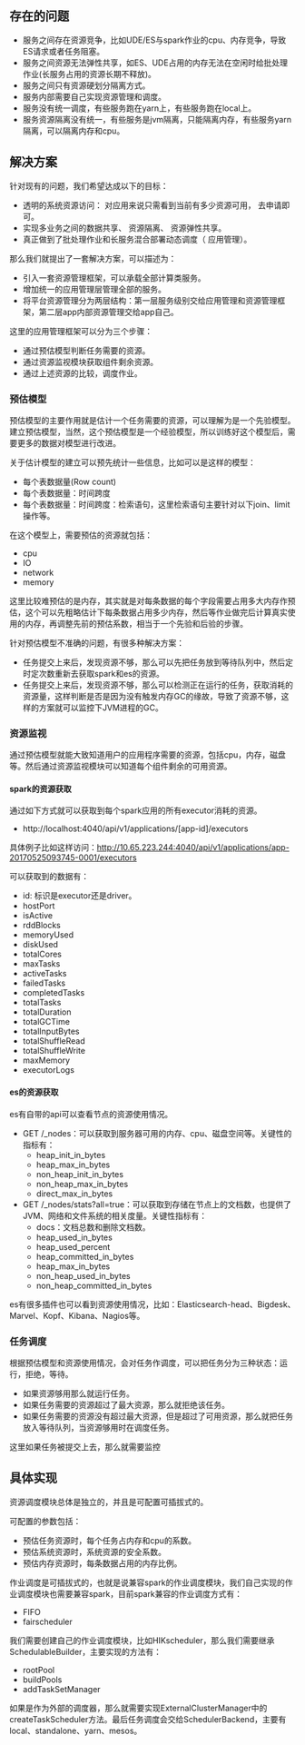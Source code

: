 ## 存在的问题

* 服务之间存在资源竞争，比如UDE/ES与spark作业的cpu、内存竞争，导致ES请求或者任务阻塞。
* 服务之间资源无法弹性共享，如ES、UDE占用的内存无法在空闲时给批处理作业(长服务占用的资源长期不释放)。
* 服务之间只有资源硬划分隔离方式。
* 服务内部需要自己实现资源管理和调度。
* 服务没有统一调度，有些服务跑在yarn上，有些服务跑在local上。
* 服务资源隔离没有统一，有些服务是jvm隔离，只能隔离内存，有些服务yarn隔离，可以隔离内存和cpu。

## 解决方案

针对现有的问题，我们希望达成以下的目标：

* 透明的系统资源访问： 对应用来说只需看到当前有多少资源可用， 去申请即可。
* 实现多业务之间的数据共享、 资源隔离、 资源弹性共享。
* 真正做到了批处理作业和长服务混合部署动态调度（ 应用管理）。


那么我们就提出了一套解决方案，可以描述为：
* 引入一套资源管理框架，可以承载全部计算类服务。
* 增加统一的应用管理层管理全部的服务。
* 将平台资源管理分为两层结构：第一层服务级别交给应用管理和资源管理框架，第二层app内部资源管理交给app自己。

这里的应用管理框架可以分为三个步骤：

* 通过预估模型判断任务需要的资源。
* 通过资源监视模块获取组件剩余资源。
* 通过上述资源的比较，调度作业。

### 预估模型

预估模型的主要作用就是估计一个任务需要的资源，可以理解为是一个先验模型。建立预估模型，当然，这个预估模型是一个经验模型，所以训练好这个模型后，需要更多的数据对模型进行改进。

关于估计模型的建立可以预先统计一些信息，比如可以是这样的模型：

* 每个表数据量(Row count)
* 每个表数据量：时间跨度
* 每个表数据量：时间跨度：检索语句，这里检索语句主要针对以下join、limit操作等。

在这个模型上，需要预估的资源就包括：

* cpu
* IO
* network
* memory

这里比较难预估的是内存，其实就是对每条数据的每个字段需要占用多大内存作预估，这个可以先粗略估计下每条数据占用多少内存，然后等作业做完后计算真实使用的内存，再调整先前的预估系数，相当于一个先验和后验的步骤。

针对预估模型不准确的问题，有很多种解决方案：
* 任务提交上来后，发现资源不够，那么可以先把任务放到等待队列中，然后定时定次数重新去获取spark和es的资源。
* 任务提交上来后，发现资源不够，那么可以检测正在运行的任务，获取消耗的资源量，这样判断是否是因为没有触发内存GC的缘故，导致了资源不够，这样的方案就可以监控下JVM进程的GC。

### 资源监视

通过预估模型就能大致知道用户的应用程序需要的资源，包括cpu，内存，磁盘等。然后通过资源监视模块可以知道每个组件剩余的可用资源。

#### spark的资源获取

通过如下方式就可以获取到每个spark应用的所有executor消耗的资源。

* http://localhost:4040/api/v1/applications/[app-id]/executors

具体例子比如这样访问：http://10.65.223.244:4040/api/v1/applications/app-20170525093745-0001/executors

可以获取到的数据有：
* id: 标识是executor还是driver。
* hostPort
* isActive
* rddBlocks
* memoryUsed
* diskUsed
* totalCores
* maxTasks
* activeTasks
* failedTasks
* completedTasks
* totalTasks
* totalDuration
* totalGCTime
* totalInputBytes
* totalShuffleRead
* totalShuffleWrite
* maxMemory
* executorLogs

#### es的资源获取

es有自带的api可以查看节点的资源使用情况。
* GET /_nodes：可以获取到服务器可用的内存、cpu、磁盘空间等。关键性的指标有：
  * heap_init_in_bytes
  * heap_max_in_bytes
  * non_heap_init_in_bytes
  * non_heap_max_in_bytes
  * direct_max_in_bytes
* GET /_nodes/stats?all=true：可以获取到存储在节点上的文档数，也提供了JVM、网络和文件系统的相关度量。关键性指标有：
  * docs：文档总数和删除文档数。
  * heap_used_in_bytes
  * heap_used_percent
  * heap_committed_in_bytes
  * heap_max_in_bytes
  * non_heap_used_in_bytes
  * non_heap_committed_in_bytes

es有很多插件也可以看到资源使用情况，比如：Elasticsearch-head、Bigdesk、Marvel、Kopf、Kibana、Nagios等。

### 任务调度

根据预估模型和资源使用情况，会对任务作调度，可以把任务分为三种状态：运行，拒绝，等待。
* 如果资源够用那么就运行任务。
* 如果任务需要的资源超过了最大资源，那么就拒绝该任务。
* 如果任务需要的资源没有超过最大资源，但是超过了可用资源，那么就把任务放入等待队列，当资源够用时在调度任务。

这里如果任务被提交上去，那么就需要监控

## 具体实现

资源调度模块总体是独立的，并且是可配置可插拔式的。

可配置的参数包括：
* 预估任务资源时，每个任务占内存和cpu的系数。
* 预估系统资源时，系统资源的安全系数。
* 预估内存资源时，每条数据占用的内存比例。

作业调度是可插拔式的，也就是说兼容spark的作业调度模块，我们自己实现的作业调度模块也需要兼容spark，目前spark兼容的作业调度方式有：

* FIFO
* fairscheduler

我们需要创建自己的作业调度模块，比如HIKscheduler，那么我们需要继承SchedulableBuilder，主要实现的方法有：
* rootPool
* buildPools
* addTaskSetManager

如果是作为外部的调度器，那么就需要实现ExternalClusterManager中的createTaskScheduler方法。最后任务调度会交给SchedulerBackend，主要有local、standalone、yarn、mesos。
